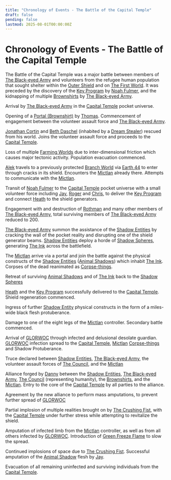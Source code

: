 ```yaml
---
title: "Chronology of Events - The Battle of the Capital Temple"
draft: false
pending: false
lastmod: 2025-08-01T00:00:00Z
---
```


# Chronology of Events - The Battle of the Capital Temple

The Battle of the Capital Temple was a major battle between members of [The Black-eyed Army](/people/the-black-eyed-army/) and volunteers from the refugee human population that sought shelter within the [Outer Shield](/devices/outer-shield/) and on [The First World](/worlds/the-first-world/). It was preceded by the discovery of the [Key Program](/devices/key-program/) by [Noah Fulmer](/people/noah-fulmer/), and the kidnapping of multiple [Brownshirts](/races/brownshirt/) by [The Black-eyed Army](/people/the-black-eyed-army/).

Arrival by [The Black-eyed Army](/people/the-black-eyed-army/) in the [Capital Temple](/devices/capital-temple/) pocket universe.

Opening of a [Portal (Brownshirt)](/devices/portal-brownshirt/) by [Thomas](/people/thomas/). Commencement of engagement between the volunteer assault force and [The Black-eyed Army](/people/the-black-eyed-army/).

[Jonathan Cortin](/people/jonathan-cortin/) and [Beth Daschel](/people/beth-daschel/) (inhabited by a [Dream Stealer](/entities/dream-stealer/)) rescued from his world. Joins the volunteer assault force and proceeds to the [Capital Temple](/devices/capital-temple/).

Loss of multiple [Farming Worlds](/worlds/farming-world/) due to inter-dimensional friction which causes major tectonic activity. Population evacuation commenced.

[Alek](/people/alek/) travels to a previously protected [Branch World](/worlds/branch-world/) via [Earth 44](/worlds/earth-44/) to enter through cracks in its shield. Encounters the [Mictlan](/entities/corpse-thing/) already there. Attempts to communicate with the [Mictlan](/entities/corpse-thing/).

Transit of [Noah Fulmer](/people/noah-fulmer/) to the [Capital Temple](/devices/capital-temple/) pocket universe with a small volunteer force including [Jay](/people/jay/), [Roger](/people/roger/) and [Chris](/people/chris/), to deliver the [Key Program](/devices/key-program/) and connect [Heath](/people/heath/) to the shield generators.

Engagement with and destruction of [Rothman](/people/rothman/) and many other members of [The Black-eyed Army](/people/the-black-eyed-army/), total surviving members of [The Black-eyed Army](/people/the-black-eyed-army/) reduced to 200.

[The Black-eyed Army](/people/the-black-eyed-army/) summon the assistance of the [Shadow Entities](/entities/shadow-entities/) by cracking the wall of the pocket reality and disrupting one of the shield generator beams. [Shadow Entities](/entities/shadow-entities/) deploy a horde of [Shadow Spheres](/entities/shadow-sphere/), generating [The Ink](/unknown/the-ink/) across the battlefield.

The [Mictlan](/entities/corpse-thing/) arrive via a portal and join the battle against the physical constructs of the [Shadow Entities](/entities/shadow-entities/) ([Animal Shadows](/entities/animal-shadow/)) which inhabit [The Ink](/unknown/the-ink/). Corpses of the dead reanimated as [Corpse-things](/entities/corpse-thing/).

Retreat of surviving [Animal Shadows](/entities/animal-shadow/) and of [The Ink](/unknown/the-ink/) back to the [Shadow Spheres](/entities/shadow-sphere/)

[Heath](/people/heath/) and the [Key Program](/devices/key-program/) successfully delivered to the [Capital Temple](/devices/capital-temple/). Shield regeneration commenced.

Ingress of further [Shadow Entity](/entities/shadow-entity/) physical constructs in the form of a miles-wide black flesh protuberance.

Damage to one of the eight legs of the [Mictlan](/entities/corpse-thing/) controller. Secondary battle commenced.

Arrival of [GLORWOC](/entities/glorwoc/) through infected and delusional desolate guardian. [GLORWOC](/entities/glorwoc/) infection spread to the [Capital Temple](/devices/capital-temple/), [Mictlan](/entities/corpse-thing/) [Corpse-things](/entities/corpse-thing/) and Shadow Protuberance.

Truce declared between [Shadow Entities](/entities/shadow-entities/), [The Black-eyed Army](/people/the-black-eyed-army/), the volunteer assault forces of [The Council](/unknown/the-council/), and the [Mictlan](/entities/corpse-thing/)

Alliance forged by [Danny](/people/danny/) between the [Shadow Entities](/entities/shadow-entities/), [The Black-eyed Army](/people/the-black-eyed-army/), [The Council](/unknown/the-council/) (representing humanity), the [Brownshirts](/races/brownshirt/), and the [Mictlan](/entities/corpse-thing/). Entry to the core of the [Capital Temple](/devices/capital-temple/) by all parties to the alliance.

Agreement by the new alliance to perform mass amputations, to prevent further spread of [GLORWOC](/entities/glorwoc/)

Partial implosion of multiple realities brought on by [The Crushing Fist](/unknown/the-crushing-fist/), with the [Capital Temple](/devices/capital-temple/) under further stress while attempting to revitalize the shield.

Amputation of infected limb from the [Mictlan](/entities/corpse-thing/) controller, as well as from all others infected by [GLORWOC](/entities/glorwoc/). Introduction of [Green Freeze Flame](/entities/green-freeze-flame/) to slow the spread.

Continued implosions of space due to [The Crushing Fist](/unknown/the-crushing-fist/). Successful amputation of the [Animal Shadow](/entities/animal-shadow/) flesh by [Jay](/people/jay/).

Evacuation of all remaining uninfected and surviving individuals from the [Capital Temple](/devices/capital-temple/).
